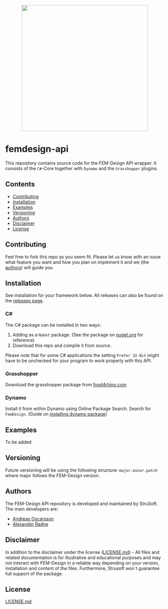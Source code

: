 <p align="center">
 <img width="400" src="https://strusoft.com/uploads/products/fem-design/FEM-Design_text.png">
</p>

# femdesign-api
This repository contains source code for the FEM-Design API wrapper. It consists of the `C#`-Core together with `Dynamo` and the `Grasshopper` plugins. 

## Contents
* [Contributing](#contributing)
* [Installation](#Installation)
* [Examples](#Examples)
* [Versioning](#versioning)
* [Authors](#authors)
* [Disclaimer](#disclaimer)
* [License](#license)

## Contributing
Feel free to fork this repo as you seem fit. Please let us know with an issue what feature you want and how you plan on implement it and we (the [authors](#Authors)) will guide you. 

## Installation
See installation for your framework below. 
All releases can also be found on the [releases page](https://github.com/strusoft/femdesign-api/releases).
### C#
The C# package can be installed in two ways:
1. Adding as a `NuGet` package. (See the package on [nuget.org](https://www.nuget.org/packages/FemDesign.Core/) for reference)
2. Download this repo and compile it from source.

Please note that for some C# applications the setting `Prefer 32-Bit` might have to be unchecked for your program to work properly with this API.

### Grasshopper
Download the grasshopper package from [food4rhino.com](https://www.food4rhino.com/en/app/fem-design-api-toolbox)

### Dynamo
Install it from within Dynamo using Online Package Search. Search for `FemDesign`. (Guide on [installing dynamo package](https://www.dynamonow.com/downloading-installing-packages/))

## Examples
To be added

## Versioning
Future versioning will be using the following structure: `major.minor.patch` where major follows the FEM-Design version.

## Authors
The FEM-Design API repository is developed and maintained by StruSoft. The main developers are:
* [Andreas Oscarsson](https://github.com/andosca)
* [Alexander Radne](https://github.com/xradne)

## Disclaimer
In addition to the disclaimer under the license ([LICENSE.md](LICENSE)) - All files and related documentation is for illustrative and educational purposes and may not interact with FEM-Design in a reliable way depending on your version, installation and content of the files. Furthermore, Strusoft won´t guarantee full support of the package.

## License
[LICENSE.md](LICENSE)

